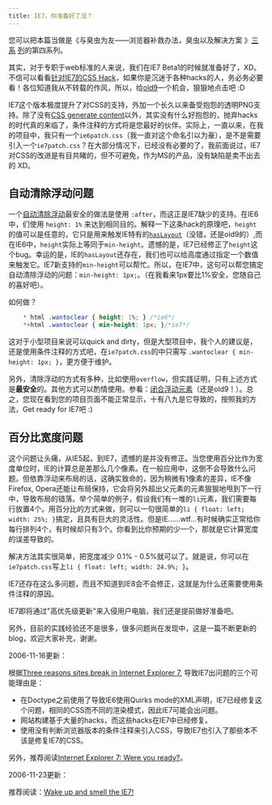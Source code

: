 ```yaml
---
title: IE7，你准备好了没？
---
```

您可以把本篇当做是《与臭虫为友——浏览器补救办法，臭虫以及解决方案 》[三][0] [系][1] [列][2]的第四系列。

其实，对于专职于web标准的人来说，我们在IE7 Beta1的时候就准备好了，XD。不信可以看看[针对IE7的CSS Hack][3]，如果你是沉迷于各种hacks的人，务必务必要看！各位知道我从不转载的作风，所以，给[old9][4]一个机会，狠狠地点击吧 :D

IE7这个版本极度提升了对CSS的支持，外加一个长久以来备受抱怨的透明PNG支持。除了没有[CSS generate content][5]以外，其实没有什么好抱怨的，抛弃hacks的时代真的来临了，条件注释的方式将是您最好的伙伴。实际上，一直以来，在我的项目中，我只有一个`ie6patch.css`（我一直对这个命名引以为豪），是不是需要引入一个`ie7patch.css`？在大部分情况下，已经没有必要的了，我前面说过，IE7对CSS的改进是有目共睹的，但不可避免，作为MS的产品，没有缺陷是卖不出去的 XD。

## 自动清除浮动问题

一个[自动清除浮动][6]最安全的做法是使用 `:after`，而这正是IE7缺少的支持。在IE6中，们使用 `height: 1%` 来达到相同目的。解释一下这条hack的原理吧，`height`的值可以是任意的，它只是用来触发IE特有的[`hasLayout`][7]（没错，还是old9的）,而在IE6中，`height`实际上等同于`min-height`。遗憾的是，IE7已经修正了`height`这个bug。幸运的是，IE的`hasLayout`还存在，我们也可以给高度通过指定一个数值来触发它。IE7新支持的`min-height`可以帮忙。所以，在IE7中，这句可以帮您搞定自动清除浮动的问题：`min-height: 1px;`。（在我看来1px要比1%安全，您随自己的喜好吧）。

如何做？

```css
    * html .wantoclear { height: 1%; } /*ie6*/
    *+html .wantoclear { min-height: 1px; }/*ie7*/
```

这对于小型项目来说可以quick and dirty，但是大型项目中，我个人的建议是，还是使用条件注释的方式吧，在`ie7patch.css`的中只需写 `.wantoclear { min-height: 1px; }`，更方便于维护。

另外，清除浮动的方式有多种，比如使用`overflow`，但实践证明，只有上述方式是**最安全**的。其他方式可以酌情使用。参看：[闭合浮动元素][8]（还是old9！）。总之，您现在看到您的项目页面不能正常显示，十有八九是它导致的，按照我的方法，Get ready for IE7吧 :)

## 百分比宽度问题

这个问题让头痛，从IE5起，到IE7，遗憾的是并没有修正。当您使用百分比作为宽度单位时，IE的计算总是差那么几个像素。在一般应用中，这倒不会导致什么问题。但依靠浮动来布局的话，这确实致命的，因为稍微有1像素的差异，IE不像Firefox, Opera还能让布局保持，它会将另外超出父元素的元素狠狠地甩到下一行中，导致布局的错落。举个简单的例子，假设我们有一堆的`li`元素，我们需要每行放置4个。用百分比的方式来做，则可以一句很简单的`li { float: left; width: 25%; }`搞定，且具有巨大的灵活性。但是IE……wtf...有时候确实正常给你每行排列4个，有时候却只有3个。你看到比你预期的少一个，那就是它计算宽度的误差导致的。

解决方法其实很简单，把宽度减少 0.1% - 0.5%就可以了。就是说，你可以在`ie7patch.css`写上`li { float: left; width: 24.9%; }`。

IE7还存在这么多问题，而且不知道到IE8会不会修正，这就是为什么还需要使用条件注释的原因。

IE7即将通过"高优先级更新"来入侵用户电脑，我们还是提前做好准备吧。

另外，目前的实践经验还不是很多，很多问题尚在发现中，这是一篇不断更新的blog，欢迎大家补充，谢谢。

2006-11-16更新：

根据[Three reasons sites break in Internet Explorer 7][9], 导致IE7出问题的三个可能理由是：

* 在Doctype之前使用了导致IE6使用Quirks mode的XML声明，IE7已经修复这个问题，相同的CSS而不同的渲染模式，因此IE7可能会出问题。
* 网站构建基于大量的hacks，而这些hacks在IE7中已经修复。
* 使用没有判断浏览器版本的条件注释来引入CSS，导致IE7也引入了那些本不该是修复IE7的CSS。

另外，推荐阅读[Internet Explorer 7: Were you ready?][10]。

2006-11-23更新：

推荐阅读：[Wake up and smell the IE7!][11]

[0]: /posts/2006-07-29-working-with-buggy-browsers-1.html
[1]: /posts/2006-07-31-working-with-buggy-browsers-2.html
[2]: /posts/2006-08-20-working-with-buggy-browsers-3.html
[3]: http://old9.blogsome.com/2006/04/29/css-hack-for-ie7/
[4]: http://old9.blogsome.com/
[5]: http://www.w3.org/TR/CSS21/generate.html
[6]: http://www.positioniseverything.net/easyclearing.html
[7]: http://old9.blogsome.com/2006/04/11/onhavinglayout/
[8]: http://old9.blogsome.com/2006/04/21/enclosing-floats/
[9]: http://www.456bereastreet.com/archive/200611/three_reasons_sites_break_in_internet_explorer_7/
[10]: http://www.thinkvitamin.com/features/design/internet-explorer-7-were-you-ready
[11]: http://www.thinkvitamin.com/features/design/wake-up-and-smell-the-ie7
